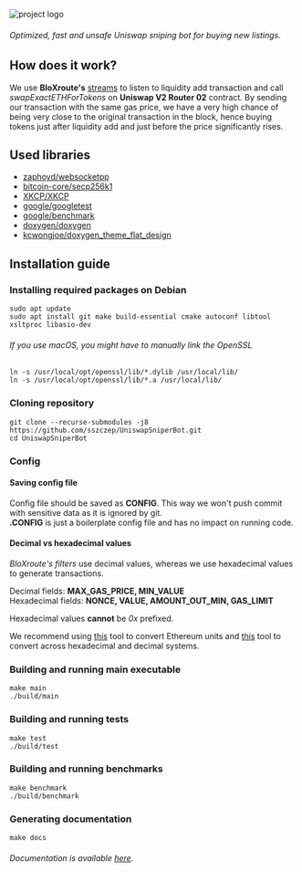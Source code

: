![project logo](https://github.com/sszczep/UniswapSniperBot/blob/main/logo.jpg?raw=true)

###### Optimized, fast and unsafe Uniswap sniping bot for buying new listings. 

## How does it work?
We use **BloXroute's** [streams](https://docs.bloxroute.com/streams/newtxs-and-pendingtxs) to listen to liquidity add transaction and call *swapExactETHForTokens* on **Uniswap V2 Router 02** contract. 
By sending our transaction with the same gas price, we have a very high chance of being very close to the original transaction in the block, hence buying tokens just after liquidity add and just before the price significantly rises. 

## Used libraries
* [zaphoyd/websocketpp](https://github.com/zaphoyd/websocketpp)
* [bitcoin-core/secp256k1](https://github.com/bitcoin-core/secp256k1)
* [XKCP/XKCP](https://github.com/XKCP/XKCP)
* [google/googletest](https://github.com/google/googletest)
* [google/benchmark](https://github.com/google/benchmark)
* [doxygen/doxygen](https://github.com/doxygen/doxygen)
* [kcwongjoe/doxygen_theme_flat_design](https://github.com/kcwongjoe/doxygen_theme_flat_design)

## Installation guide

### Installing required packages on Debian
```
sudo apt update
sudo apt install git make build-essential cmake autoconf libtool xsltproc libasio-dev
```

###### If you use macOS, you might have to manually link the OpenSSL 
```
ln -s /usr/local/opt/openssl/lib/*.dylib /usr/local/lib/
ln -s /usr/local/opt/openssl/lib/*.a /usr/local/lib/
```

### Cloning repository
```
git clone --recurse-submodules -j8 https://github.com/sszczep/UniswapSniperBot.git
cd UniswapSniperBot
```

### Config
#### Saving config file
Config file should be saved as **CONFIG**. This way we won't push commit with sensitive data as it is ignored by git. \
**.CONFIG** is just a boilerplate config file and has no impact on running code.

#### Decimal vs hexadecimal values
*BloXroute's filters* use decimal values, whereas we use hexadecimal values to generate transactions.

Decimal fields: **MAX_GAS_PRICE, MIN_VALUE** \
Hexadecimal fields: **NONCE, VALUE, AMOUNT_OUT_MIN, GAS_LIMIT**

Hexadecimal values **cannot** be *0x* prefixed. 

We recommend using [this](https://eth-converter.com/) tool to convert Ethereum units and [this](https://www.rapidtables.com/convert/number/decimal-to-hex.html) tool to convert across hexadecimal and decimal systems.

### Building and running main executable
```
make main
./build/main
```

### Building and running tests
```
make test
./build/test
```

### Building and running benchmarks
```
make benchmark
./build/benchmark
```

### Generating documentation
```
make docs
```

###### Documentation is available [here](https://sszczep.github.io/UniswapSniperBot/).
